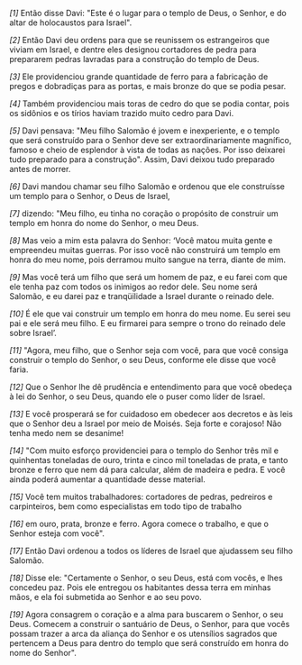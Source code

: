 *[1]* Então disse Davi: "Este é o lugar para o templo de Deus, o Senhor, e do altar de holocaustos para Israel".

*[2]* Então Davi deu ordens para que se reunissem os estrangeiros que viviam em Israel, e dentre eles designou cortadores de pedra para prepararem pedras lavradas para a construção do templo de Deus.

*[3]* Ele providenciou grande quantidade de ferro para a fabricação de pregos e dobradiças para as portas, e mais bronze do que se podia pesar.

*[4]* Também providenciou mais toras de cedro do que se podia contar, pois os sidônios e os tírios haviam trazido muito cedro para Davi.

*[5]* Davi pensava: "Meu filho Salomão é jovem e inexperiente, e o templo que será construído para o Senhor deve ser extraordinariamente magnífico, famoso e cheio de esplendor à vista de todas as nações. Por isso deixarei tudo preparado para a construção". Assim, Davi deixou tudo preparado antes de morrer.

*[6]* Davi mandou chamar seu filho Salomão e ordenou que ele construísse um templo para o Senhor, o Deus de Israel,

*[7]* dizendo: "Meu filho, eu tinha no coração o propósito de construir um templo em honra do nome do Senhor, o meu Deus.

*[8]* Mas veio a mim esta palavra do Senhor: ‘Você matou muita gente e empreendeu muitas guerras. Por isso você não construirá um templo em honra do meu nome, pois derramou muito sangue na terra, diante de mim.

*[9]* Mas você terá um filho que será um homem de paz, e eu farei com que ele tenha paz com todos os inimigos ao redor dele. Seu nome será Salomão, e eu darei paz e tranqüilidade a Israel durante o reinado dele.

*[10]* É ele que vai construir um templo em honra do meu nome. Eu serei seu pai e ele será meu filho. E eu firmarei para sempre o trono do reinado dele sobre Israel’.

*[11]* "Agora, meu filho, que o Senhor seja com você, para que você consiga construir o templo do Senhor, o seu Deus, conforme ele disse que você faria.

*[12]* Que o Senhor lhe dê prudência e entendimento para que você obedeça à lei do Senhor, o seu Deus, quando ele o puser como líder de Israel.

*[13]* E você prosperará se for cuidadoso em obedecer aos decretos e às leis que o Senhor deu a Israel por meio de Moisés. Seja forte e corajoso! Não tenha medo nem se desanime!

*[14]* "Com muito esforço providenciei para o templo do Senhor três mil e quinhentas toneladas de ouro, trinta e cinco mil toneladas de prata, e tanto bronze e ferro que nem dá para calcular, além de madeira e pedra. E você ainda poderá aumentar a quantidade desse material.

*[15]* Você tem muitos trabalhadores: cortadores de pedras, pedreiros e carpinteiros, bem como especialistas em todo tipo de trabalho

*[16]* em ouro, prata, bronze e ferro. Agora comece o trabalho, e que o Senhor esteja com você".

*[17]* Então Davi ordenou a todos os líderes de Israel que ajudassem seu filho Salomão.

*[18]* Disse ele: "Certamente o Senhor, o seu Deus, está com vocês, e lhes concedeu paz. Pois ele entregou os habitantes dessa terra em minhas mãos, e ela foi submetida ao Senhor e ao seu povo.

*[19]* Agora consagrem o coração e a alma para buscarem o Senhor, o seu Deus. Comecem a construir o santuário de Deus, o Senhor, para que vocês possam trazer a arca da aliança do Senhor e os utensílios sagrados que pertencem a Deus para dentro do templo que será construído em honra do nome do Senhor".

